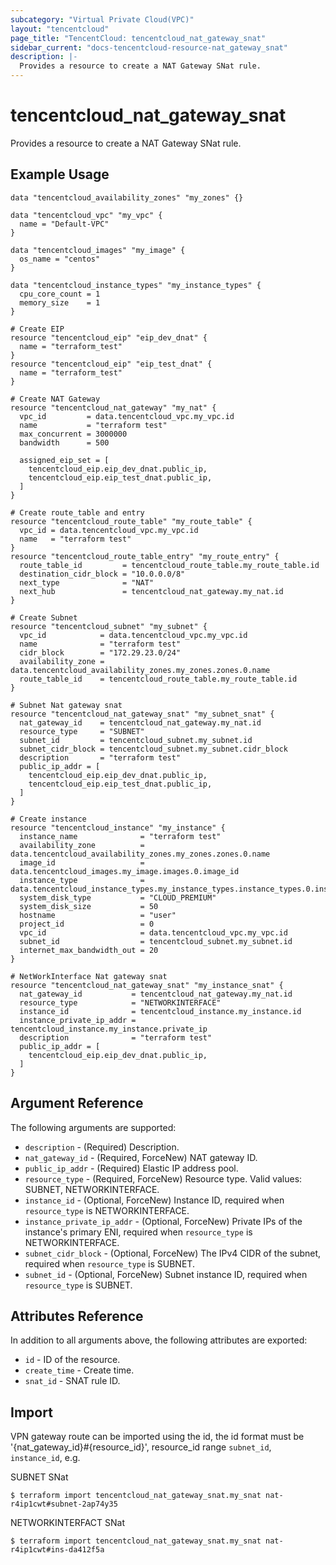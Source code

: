 ```yaml
---
subcategory: "Virtual Private Cloud(VPC)"
layout: "tencentcloud"
page_title: "TencentCloud: tencentcloud_nat_gateway_snat"
sidebar_current: "docs-tencentcloud-resource-nat_gateway_snat"
description: |-
  Provides a resource to create a NAT Gateway SNat rule.
---
```


# tencentcloud_nat_gateway_snat

Provides a resource to create a NAT Gateway SNat rule.

## Example Usage

```hcl
data "tencentcloud_availability_zones" "my_zones" {}

data "tencentcloud_vpc" "my_vpc" {
  name = "Default-VPC"
}

data "tencentcloud_images" "my_image" {
  os_name = "centos"
}

data "tencentcloud_instance_types" "my_instance_types" {
  cpu_core_count = 1
  memory_size    = 1
}

# Create EIP
resource "tencentcloud_eip" "eip_dev_dnat" {
  name = "terraform_test"
}
resource "tencentcloud_eip" "eip_test_dnat" {
  name = "terraform_test"
}

# Create NAT Gateway
resource "tencentcloud_nat_gateway" "my_nat" {
  vpc_id         = data.tencentcloud_vpc.my_vpc.id
  name           = "terraform test"
  max_concurrent = 3000000
  bandwidth      = 500

  assigned_eip_set = [
    tencentcloud_eip.eip_dev_dnat.public_ip,
    tencentcloud_eip.eip_test_dnat.public_ip,
  ]
}

# Create route_table and entry
resource "tencentcloud_route_table" "my_route_table" {
  vpc_id = data.tencentcloud_vpc.my_vpc.id
  name   = "terraform test"
}
resource "tencentcloud_route_table_entry" "my_route_entry" {
  route_table_id         = tencentcloud_route_table.my_route_table.id
  destination_cidr_block = "10.0.0.0/8"
  next_type              = "NAT"
  next_hub               = tencentcloud_nat_gateway.my_nat.id
}

# Create Subnet
resource "tencentcloud_subnet" "my_subnet" {
  vpc_id            = data.tencentcloud_vpc.my_vpc.id
  name              = "terraform test"
  cidr_block        = "172.29.23.0/24"
  availability_zone = data.tencentcloud_availability_zones.my_zones.zones.0.name
  route_table_id    = tencentcloud_route_table.my_route_table.id
}

# Subnet Nat gateway snat
resource "tencentcloud_nat_gateway_snat" "my_subnet_snat" {
  nat_gateway_id    = tencentcloud_nat_gateway.my_nat.id
  resource_type     = "SUBNET"
  subnet_id         = tencentcloud_subnet.my_subnet.id
  subnet_cidr_block = tencentcloud_subnet.my_subnet.cidr_block
  description       = "terraform test"
  public_ip_addr = [
    tencentcloud_eip.eip_dev_dnat.public_ip,
    tencentcloud_eip.eip_test_dnat.public_ip,
  ]
}

# Create instance
resource "tencentcloud_instance" "my_instance" {
  instance_name              = "terraform test"
  availability_zone          = data.tencentcloud_availability_zones.my_zones.zones.0.name
  image_id                   = data.tencentcloud_images.my_image.images.0.image_id
  instance_type              = data.tencentcloud_instance_types.my_instance_types.instance_types.0.instance_type
  system_disk_type           = "CLOUD_PREMIUM"
  system_disk_size           = 50
  hostname                   = "user"
  project_id                 = 0
  vpc_id                     = data.tencentcloud_vpc.my_vpc.id
  subnet_id                  = tencentcloud_subnet.my_subnet.id
  internet_max_bandwidth_out = 20
}

# NetWorkInterface Nat gateway snat
resource "tencentcloud_nat_gateway_snat" "my_instance_snat" {
  nat_gateway_id           = tencentcloud_nat_gateway.my_nat.id
  resource_type            = "NETWORKINTERFACE"
  instance_id              = tencentcloud_instance.my_instance.id
  instance_private_ip_addr = tencentcloud_instance.my_instance.private_ip
  description              = "terraform test"
  public_ip_addr = [
    tencentcloud_eip.eip_dev_dnat.public_ip,
  ]
}
```

## Argument Reference

The following arguments are supported:

* `description` - (Required) Description.
* `nat_gateway_id` - (Required, ForceNew) NAT gateway ID.
* `public_ip_addr` - (Required) Elastic IP address pool.
* `resource_type` - (Required, ForceNew) Resource type. Valid values: SUBNET, NETWORKINTERFACE.
* `instance_id` - (Optional, ForceNew) Instance ID, required when `resource_type` is NETWORKINTERFACE.
* `instance_private_ip_addr` - (Optional, ForceNew) Private IPs of the instance's primary ENI, required when `resource_type` is NETWORKINTERFACE.
* `subnet_cidr_block` - (Optional, ForceNew) The IPv4 CIDR of the subnet, required when `resource_type` is SUBNET.
* `subnet_id` - (Optional, ForceNew) Subnet instance ID, required when `resource_type` is SUBNET.

## Attributes Reference

In addition to all arguments above, the following attributes are exported:

* `id` - ID of the resource.
* `create_time` - Create time.
* `snat_id` - SNAT rule ID.


## Import

VPN gateway route can be imported using the id, the id format must be '{nat_gateway_id}#{resource_id}', resource_id range `subnet_id`, `instance_id`, e.g.

SUBNET SNat
```
$ terraform import tencentcloud_nat_gateway_snat.my_snat nat-r4ip1cwt#subnet-2ap74y35
```

NETWORKINTERFACT SNat
```
$ terraform import tencentcloud_nat_gateway_snat.my_snat nat-r4ip1cwt#ins-da412f5a
```

